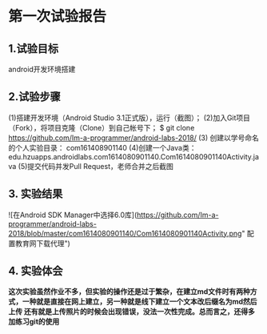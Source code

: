 # 第一次试验报告 

## 1.试验目标
android开发环境搭建

## 2.试验步骤 
(1)搭建开发环境（Android Studio 3.1正式版），运行（截图）；
(2)加入Git项目（Fork），将项目克隆（Clone）到自己帐号下； 
 $ git clone https://github.com/Im-a-programmer/android-labs-2018/
(3) 创建以学号命名的个人实验目录： com161408901140
(4)创建一个Java类：edu.hzuapps.androidlabs.com1614080901140.Com1614080901140Activity.java
(5)提交代码并发Pull Request，老师合并之后截图

## 3. 实验结果 
![在Android SDK Manager中选择6.0库](https://github.com/Im-a-programmer/android-labs-2018/blob/master/com1614080901140/Com1614080901140Activity.png"
配置教育网下载代理") 


## 4. 实验体会 
**这次实验虽然作业不多，但实验的操作还是过于繁杂，在建立md文件时有两种方式，一种就是直接在网上建立，另一种就是线下建立一个文本改后缀名为md然后上传
还有就是上传照片的时候会出现错误，没法一次性完成。总而言之，还得多加练习git的使用**

